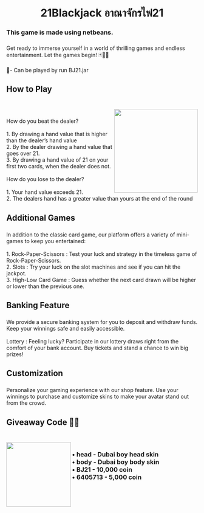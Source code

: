 <h1 align="center">21Blackjack อาณาจักรไพ่21</h1>

###

<h3 align="left">This game is made using netbeans.</h3>

###

<p align="left">Get ready to immerse yourself in a world of thrilling games and endless entertainment. Let the games begin! 🃏🎰🎲<br><br>💼- Can be played by run BJ21.jar</p>

###

<h2 align="left">How to Play</h2>

###

<br clear="both">

<img align="right" height="220" src="https://steamuserimages-a.akamaihd.net/ugc/786287768613663501/986FEDB5A464A08235F2EAEB41F8E705CDE97815/"  />

###

<p align="left">How do you beat the dealer?<br><br>1. By drawing a hand value that is higher than the dealer’s hand value<br>2. By the dealer drawing a hand value that goes over 21.<br>3. By drawing a hand value of 21 on your first two cards, when the dealer does not.<br><br>How do you lose to the dealer? <br><br>1. Your hand value exceeds 21.<br>2. The dealers hand has a greater value than yours at the end of the round</p>

###

<h2 align="left">Additional Games</h2>

###

<p align="left">In addition to the classic card game, our platform offers a variety of mini-games to keep you entertained:<br><br>1. Rock-Paper-Scissors : Test your luck and strategy in the timeless game of Rock-Paper-Scissors.<br>2. Slots : Try your luck on the slot machines and see if you can hit the jackpot.<br>3. High-Low Card Game : Guess whether the next card drawn will be higher or lower than the previous one.</p>

###

<h2 align="left">Banking Feature</h2>

###

<p align="left">We provide a secure banking system for you to deposit and withdraw funds. Keep your winnings safe and easily accessible.<br><br>Lottery : Feeling lucky? Participate in our lottery draws right from the comfort of your bank account. Buy tickets and stand a chance to win big prizes!</p>

###

<h2 align="left">Customization</h2>

###

<p align="left">Personalize your gaming experience with our shop feature. Use your winnings to purchase and customize skins to make your avatar stand out from the crowd.</p>

###

<h2 align="left">Giveaway Code 🎁🎊</h2>

###

<br clear="both">

<img align="left" height="170" src="https://i.makeagif.com/media/3-11-2020/TEF8Xn.gif"  />

###

<h3 align="left">•  head - Dubai boy head skin<br> •  body - Dubai boy body skin<br> •  BJ21 - 10,000 coin<br> •  6405713 - 5,000 coin</h3>

###
